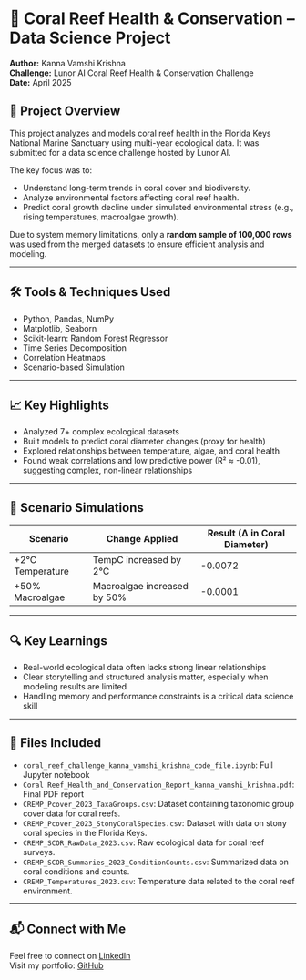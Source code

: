 # 🌊 Coral Reef Health & Conservation – Data Science Project

**Author:** Kanna Vamshi Krishna  
**Challenge:** Lunor AI Coral Reef Health & Conservation Challenge  
**Date:** April 2025

## 🧠 Project Overview

This project analyzes and models coral reef health in the Florida Keys National Marine Sanctuary using multi-year ecological data. It was submitted for a data science challenge hosted by Lunor AI.

The key focus was to:
- Understand long-term trends in coral cover and biodiversity.
- Analyze environmental factors affecting coral reef health.
- Predict coral growth decline under simulated environmental stress (e.g., rising temperatures, macroalgae growth).

Due to system memory limitations, only a **random sample of 100,000 rows** was used from the merged datasets to ensure efficient analysis and modeling.

---

## 🛠️ Tools & Techniques Used

- Python, Pandas, NumPy
- Matplotlib, Seaborn
- Scikit-learn: Random Forest Regressor
- Time Series Decomposition
- Correlation Heatmaps
- Scenario-based Simulation

---

## 📈 Key Highlights

- Analyzed 7+ complex ecological datasets
- Built models to predict coral diameter changes (proxy for health)
- Explored relationships between temperature, algae, and coral health
- Found weak correlations and low predictive power (R² ≈ -0.01), suggesting complex, non-linear relationships

---

## 🧪 Scenario Simulations

| Scenario | Change Applied | Result (∆ in Coral Diameter) |
|----------|----------------|------------------------------|
| +2°C Temperature | TempC increased by 2°C | -0.0072 |
| +50% Macroalgae | Macroalgae increased by 50% | -0.0001 |

---

## 🔍 Key Learnings

- Real-world ecological data often lacks strong linear relationships
- Clear storytelling and structured analysis matter, especially when modeling results are limited
- Handling memory and performance constraints is a critical data science skill

---

## 📂 Files Included

- `coral_reef_challenge_kanna_vamshi_krishna_code_file.ipynb`: Full Jupyter notebook
- `Coral Reef_Health_and_Conservation_Report_kanna_vamshi_krishna.pdf`: Final PDF report
- `CREMP_Pcover_2023_TaxaGroups.csv`: Dataset containing taxonomic group cover data for coral reefs.
- `CREMP_Pcover_2023_StonyCoralSpecies.csv`: Dataset with data on stony coral species in the Florida Keys.
- `CREMP_SCOR_RawData_2023.csv`: Raw ecological data for coral reef surveys.
- `CREMP_SCOR_Summaries_2023_ConditionCounts.csv`: Summarized data on coral conditions and counts.
- `CREMP_Temperatures_2023.csv`: Temperature data related to the coral reef environment.

---

## 📬 Connect with Me

Feel free to connect on [LinkedIn](https://www.linkedin.com/in/kanna-vamshi-krishna-datascience)  
Visit my portfolio: [GitHub](https://github.com/kanna-vamshi-krishna)
